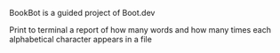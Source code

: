 BookBot is a guided project of Boot.dev

Print to terminal a report of how many words and how many times each alphabetical character appears in a file